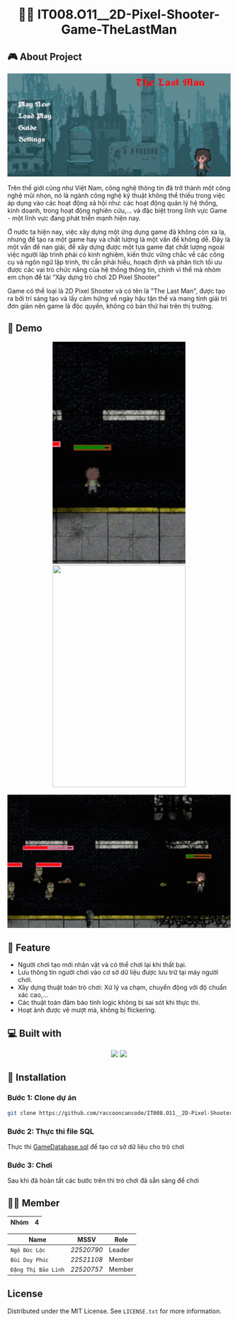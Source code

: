 <h1 align="center" id="title">🔫🧟 IT008.O11__2D-Pixel-Shooter-Game-TheLastMan </h1>
<h2>🎮 About Project</h2>
<p align="center">
  <img src="Demo Gif/image18.png" alt="project-image">
</p>
<p>
  Trên thế giới cũng như Việt Nam, công nghệ thông tin đã trở thành một công nghệ mũi nhọn, nó là ngành công nghệ kỹ thuật không thể thiếu trong việc áp dụng vào các hoạt động xã hội như: các hoạt động quản lý hệ thống, kinh doanh, trong hoạt động nghiên cứu,… và đặc biệt trong lĩnh vực Game -  một lĩnh vực đang phát triển mạnh hiện nay.
</p>
<p>
	Ở nước ta hiện nay, việc xây dựng một ứng dụng game đã không còn xa lạ, nhưng để tạo ra một game hay và chất lượng là một vấn đề không dễ. Đây là một vấn đề nan giải, để xây dựng được một tựa game đạt chất lượng ngoài việc người lập trình phải có kinh nghiệm, kiến thức vững chắc về các công cụ và ngôn ngữ lập trình, thì cần phải hiểu, hoạch định và phân tích tối ưu được các vai trò chức năng của hệ thống thông tin, chính vì thế mà nhóm em chọn đề tài “Xây dựng trò chơi 2D Pixel Shooter”
</p>
<p>
	Game có thể loại là 2D Pixel Shooter và có tên là "The Last Man", được tạo ra bởi trí sáng tạo và lấy cảm hứng về ngày hậu tận thế và mang tính giải trí đơn giản nên game là độc quyền, không có bản thứ hai trên thị trường.

</p>
<h2>🚀 Demo</h2>
<p align = "middle"> 
  <img src = "Demo Gif/image19.gif" width = 300 height =500>
  <img src = "Demo Gif/image20.gif" width = 300 height =500>
</p>
<p align ="middle">
  <img src = "Demo Gif/image21.gif" width = 600 height =300>
</p>

<h2>🔧 Feature</h2>

-	Người chơi tạo mới nhân vật và có thể chơi lại khi thất bại.
-	Lưu thông tin người chơi vào cơ sở dữ liệu được lưu trữ tại máy người chơi.
-	Xây dựng thuật toán trò chơi: Xử lý va chạm, chuyển động với độ chuẩn xác cao,...
-	Các thuật toán đảm bảo tính logic không bị sai sót khi thực thi.
-	Hoạt ảnh được vẽ mượt mà, không bị flickering.



<h2>💻 Built with</h2>
<p align = "middle">
  <img src="https://img.shields.io/badge/VisualStudio-purple?logo=visualstudio&logoColor=white&style=for-the-badge" />
  <img src="https://img.shields.io/badge/microsoft-sql-server?logo=microsoft-sql-server&logoColor=white&style=for-the-badge" />
</p>

<h2>👀 Installation</h2>
<h3>Bước 1: Clone dự án </h3>

```bash
git clone https://github.com/raccooncancode/IT008.O11__2D-Pixel-Shooter-Game-TheLastMan.git
```
<h3>Bước 2: Thực thi file SQL</h3>

Thực thi [GameDatabase.sql](SQL/GameDatabase.sql) để tạo cơ sở dữ liệu cho trò chơi

<h3>Bước 3: Chơi</h3>
Sau khi đã hoàn tất các bước trên thì trò chơi đã sẵn sàng để chơi

<h2>🧑‍💻 Member </h2>

Nhóm|4
---|---
  
Name|MSSV|Role
---|---|---
`Ngô Đức Lộc`|*22520790*|Leader
`Bùi Duy Phúc`|*22521108*|Member
`Đặng Thị Bảo Linh`|*22520757*|Member

<h2>License</h2>

Distributed under the MIT License. See `LICENSE.txt` for more information.
